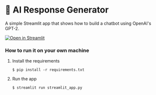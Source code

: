 # 💬  AI Response Generator

A simple Streamlit app that shows how to build a chatbot using OpenAI's GPT-2.

[![Open in Streamlit](https://static.streamlit.io/badges/streamlit_badge_black_white.svg)](https://prompt-template.streamlit.app/)

### How to run it on your own machine

1. Install the requirements

   ```
   $ pip install -r requirements.txt
   ```

2. Run the app

   ```
   $ streamlit run streamlit_app.py
   ```
